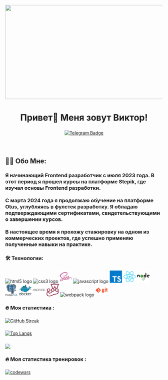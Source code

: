 <br clear="both">

<div align="center">
  <img height="300" width="600" src="https://user-images.githubusercontent.com/74038190/225813708-98b745f2-7d22-48cf-9150-083f1b00d6c9.gif"  />
</div>

###

<h1 align="center">Привет👋 Меня зовут Виктор!</h1>

###

<div align="center" id="badges">
  <a href="https://t.me/viktorkozintsev">
    <img src="https://img.shields.io/badge/Telegram-26A5E4?style=for-the-badge&logo=telegram&logoColor=white" alt="Telegram Badge"/>
  </a>
</div>

###

<div align="center">
  <img src="https://komarev.com/ghpvc/?username=V-Kozintsev&style=flat-square&color=blue" alt=""/>
</div>

###

## 👨‍💻 Обо Мне:
<h3 align="left" class="heading-element" dir="auto">
  Я начинающий Frontend разработчик с июля 2023 года. В этот период я прошел курсы на платформе Stepik, где изучал основы Frontend разработки.<br><br>С марта 2024 года я продолжаю обучение на платформе Otus, углубляясь в фулстек разработку.
  Я обладаю подтверждающими сертификатами, свидетельствующими о завершении курсов.<br><br>В настоящее время я прохожу стажировку на одном из коммерческих проектов, где успешно применяю полученные навыки на практике.
</h3>

###

###

<h3 align="left">🛠 Технологии:</h3>

###

<div align="left">
  <img src="https://cdn.jsdelivr.net/gh/devicons/devicon/icons/html5/html5-original.svg" height="40" alt="html5 logo"  />
  <img src="https://cdn.jsdelivr.net/gh/devicons/devicon/icons/css3/css3-original.svg" height="40" alt="css3 logo"  />
  <img src="https://github.com/devicons/devicon/blob/master/icons/sass/sass-original.svg" height="40" alt="sass logo"  />
  <img src="https://cdn.jsdelivr.net/gh/devicons/devicon/icons/javascript/javascript-original.svg" height="40" alt="javascript logo"  />
  <img src="https://github.com/devicons/devicon/blob/master/icons/typescript/typescript-original.svg" height="40" alt="typescript logo"  />
  <img src="https://github.com/devicons/devicon/blob/master/icons/react/react-original.svg" height="40" alt="react logo" />
  <img src="https://github.com/devicons/devicon/blob/master/icons/nodejs/nodejs-original-wordmark.svg" height="40" alt="nodeJS logo"  />
  <img src="https://github.com/devicons/devicon/blob/master/icons/postgresql/postgresql-original-wordmark.svg" height="40" alt="postgresql logo"  />
  <img src="https://github.com/devicons/devicon/blob/master/icons/docker/docker-original-wordmark.svg" height="40" alt="docker logo"  />
  <img src="https://github.com/devicons/devicon/blob/master/icons/express/express-original-wordmark.svg" height="40" alt="express logo"  />
  <img src="https://github.com/devicons/devicon/blob/master/icons/jest/jest-plain.svg" height="40" alt="jest logo"  />
  <img src="https://cdn.simpleicons.org/webpack/8DD6F9" height="40" alt="webpack logo"  />
  <img src="https://github.com/devicons/devicon/blob/master/icons/git/git-plain-wordmark.svg" height="40" alt="git logo"  />
</div>

###

<h3 align="left">🔥   Моя статистика :</h3>

###

[![GitHub Streak](https://streak-stats.demolab.com?user=V-Kozintsev)](https://git.io/streak-stats)


###

[![Top Langs](https://github-readme-stats.vercel.app/api/top-langs/?username=V-Kozintsev&layout=compact&theme=vision-friendly-dark)](https://github.com/anuraghazra/github-readme-stats)
  
###

<a href="https://github.com/V-Kozintsev">
    <img height=129 align="center" src="https://github-readme-stats.vercel.app/api?username=V-Kozintsev&hide=stars,prs,issues,contribs&rank_icon=github&custom_title=My+GitHub+Stats&theme=radical" />
</a>

###

<h3 align="left">🔥   Моя статистика тренировок :</h3>

###

[![codewars](https://www.codewars.com/users/V-Kozintsev/badges/large)](https://www.codewars.com/users/V-Kozintsev)

###

